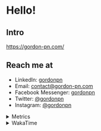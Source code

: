 # Hello!

## Intro

<https://gordon-pn.com/>

## Reach me at

- LinkedIn: [gordonpn](https://www.linkedin.com/in/gordonpn/)
- Email: [contact@gordon-pn.com](mailto:contact@gordon-pn.com)
- Facebook Messenger: [gordonpn](https://www.messenger.com/t/Gordonpn)
- Twitter: [@gordonpn](https://twitter.com/Gordonpn)
- Instagram: [@gordonpn](https://www.instagram.com/gordonpn/)

<details>
  <summary>Metrics</summary>

  <img align="center" src="https://github.com/gordonpn/gordonpn/blob/master/github-metrics.svg" alt="GitHub Metrics">

</details>

<details>
  <summary>WakaTime</summary>

  <!--START_SECTION:waka-->
📊 **This Week I Spent My Time On** 

```text
💬 Programming Languages: 
Java                     17 hrs 1 min        ███████████░░░░░░░░░░░░░░   43.55 % 
Other                    14 hrs 8 mins       █████████░░░░░░░░░░░░░░░░   36.17 % 
TypeScript               3 hrs 44 mins       ██░░░░░░░░░░░░░░░░░░░░░░░   09.56 % 
Brazil Dependency Config 1 hr 30 mins        █░░░░░░░░░░░░░░░░░░░░░░░░   03.85 % 
JavaScript               58 mins             █░░░░░░░░░░░░░░░░░░░░░░░░   02.48 % 

🔥 Editors: 
Chrome                   18 hrs 31 mins      ████████████░░░░░░░░░░░░░   47.40 % 
IntelliJ IDEA            7 hrs 17 mins       █████░░░░░░░░░░░░░░░░░░░░   18.67 % 
iTerm2                   7 hrs 9 mins        █████░░░░░░░░░░░░░░░░░░░░   18.30 % 
Slack                    3 hrs 31 mins       ██░░░░░░░░░░░░░░░░░░░░░░░   09.03 % 
MicrosoftOutlook         42 mins             ░░░░░░░░░░░░░░░░░░░░░░░░░   01.81 % 
```


 Last Updated on 15/04/2025 16:27:30 UTC
<!--END_SECTION:waka-->
</details>
